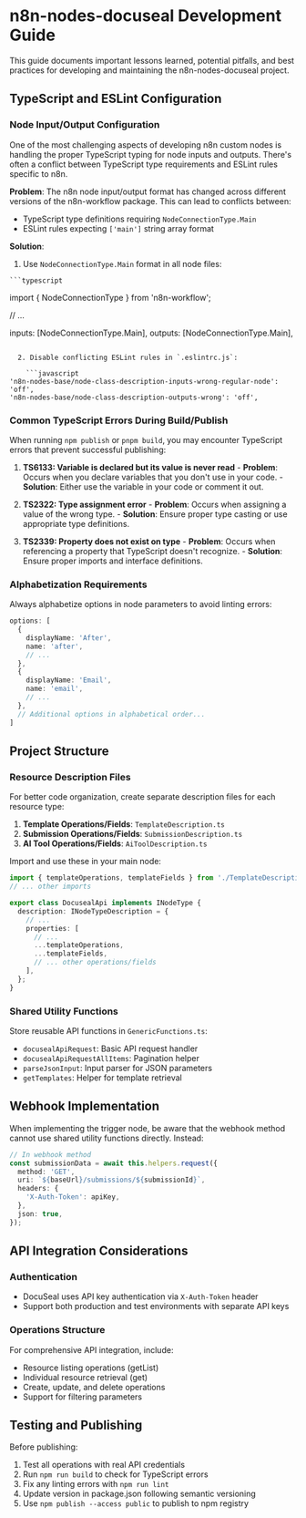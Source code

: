 # n8n-nodes-docuseal Development Guide

This guide documents important lessons learned, potential pitfalls, and best practices for developing and maintaining the n8n-nodes-docuseal project.

## TypeScript and ESLint Configuration

### Node Input/Output Configuration

One of the most challenging aspects of developing n8n custom nodes is handling the proper TypeScript typing for node inputs and outputs. There's often a conflict between TypeScript type requirements and ESLint rules specific to n8n.

**Problem**: The n8n node input/output format has changed across different versions of the n8n-workflow package. This can lead to conflicts between:

  - TypeScript type definitions requiring `NodeConnectionType.Main`
  - ESLint rules expecting `['main']` string array format

**Solution**:

  1. Use `NodeConnectionType.Main` format in all node files:

    ```typescript
import { NodeConnectionType } from 'n8n-workflow';

// ...

inputs: [NodeConnectionType.Main],
outputs: [NodeConnectionType.Main],
```

  2. Disable conflicting ESLint rules in `.eslintrc.js`:

    ```javascript
'n8n-nodes-base/node-class-description-inputs-wrong-regular-node': 'off',
'n8n-nodes-base/node-class-description-outputs-wrong': 'off',
```

### Common TypeScript Errors During Build/Publish

When running `npm publish` or `pnpm build`, you may encounter TypeScript errors that prevent successful publishing:

  1. **TS6133: Variable is declared but its value is never read**
    - **Problem**: Occurs when you declare variables that you don't use in your code.
    - **Solution**: Either use the variable in your code or comment it out.

  2. **TS2322: Type assignment error**
    - **Problem**: Occurs when assigning a value of the wrong type.
    - **Solution**: Ensure proper type casting or use appropriate type definitions.

  3. **TS2339: Property does not exist on type**
    - **Problem**: Occurs when referencing a property that TypeScript doesn't recognize.
    - **Solution**: Ensure proper imports and interface definitions.

### Alphabetization Requirements

Always alphabetize options in node parameters to avoid linting errors:

```typescript
options: [
  {
    displayName: 'After',
    name: 'after',
    // ...
  },
  {
    displayName: 'Email',
    name: 'email',
    // ...
  },
  // Additional options in alphabetical order...
]
```

## Project Structure

### Resource Description Files

For better code organization, create separate description files for each resource type:

  1. **Template Operations/Fields**: `TemplateDescription.ts`
  2. **Submission Operations/Fields**: `SubmissionDescription.ts`
  3. **AI Tool Operations/Fields**: `AiToolDescription.ts`

Import and use these in your main node:

```typescript
import { templateOperations, templateFields } from './TemplateDescription';
// ... other imports

export class DocusealApi implements INodeType {
  description: INodeTypeDescription = {
    // ...
    properties: [
      // ...
      ...templateOperations,
      ...templateFields,
      // ... other operations/fields
    ],
  };
}
```

### Shared Utility Functions

Store reusable API functions in `GenericFunctions.ts`:

  - `docusealApiRequest`: Basic API request handler
  - `docusealApiRequestAllItems`: Pagination helper
  - `parseJsonInput`: Input parser for JSON parameters
  - `getTemplates`: Helper for template retrieval

## Webhook Implementation

When implementing the trigger node, be aware that the webhook method cannot use shared utility functions directly. Instead:

```typescript
// In webhook method
const submissionData = await this.helpers.request({
  method: 'GET',
  uri: `${baseUrl}/submissions/${submissionId}`,
  headers: {
    'X-Auth-Token': apiKey,
  },
  json: true,
});
```

## API Integration Considerations

### Authentication

  - DocuSeal uses API key authentication via `X-Auth-Token` header
  - Support both production and test environments with separate API keys

### Operations Structure

For comprehensive API integration, include:

  - Resource listing operations (getList)
  - Individual resource retrieval (get)
  - Create, update, and delete operations
  - Support for filtering parameters

## Testing and Publishing

Before publishing:

  1. Test all operations with real API credentials
  2. Run `npm run build` to check for TypeScript errors
  3. Fix any linting errors with `npm run lint`
  4. Update version in package.json following semantic versioning
  5. Use `npm publish --access public` to publish to npm registry

